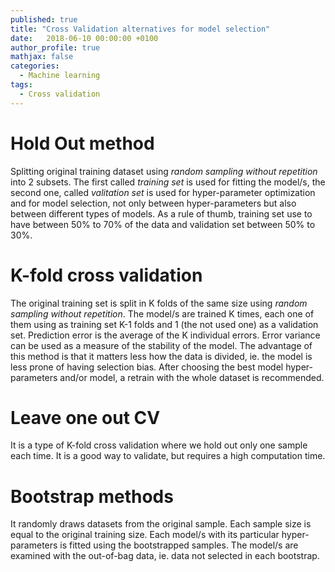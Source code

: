 ```yaml
---
published: true
title: "Cross Validation alternatives for model selection"
date:   2018-06-10 00:00:00 +0100
author_profile: true
mathjax: false
categories:
  - Machine learning
tags:
  - Cross validation
---
```


# Hold Out method
Splitting original training dataset using *random sampling without repetition* into 2 subsets. The first called *training set* is used for fitting the model/s, the second one, called *valitation set* is used for hyper-parameter optimization and for model selection, not only between hyper-parameters but also between different types of models. As a rule of thumb, training set use to have between 50% to 70% of the data and validation set between 50% to 30%.

# K-fold cross validation
The original training set is split in K folds of the same size using *random sampling without repetition*. The model/s are trained K times, each one of them using as training set K-1 folds and 1 (the not used one) as a validation set. Prediction error is the average of the K individual errors. Error variance can be used as a measure of the stability of the model. The advantage of this method is that it matters less how the data is divided, ie. the model is less prone of having selection bias. After choosing the best model hyper-parameters and/or model, a retrain with the whole dataset is recommended.

# Leave one out CV
It is a type of K-fold cross validation where we hold out only one sample each time. It is a good way to validate, but requires a high computation time.

# Bootstrap methods
It randomly draws datasets from the original sample. Each sample size is equal to the original training size. Each model/s with its particular hyper-parameters is fitted using the bootstrapped samples. The model/s are examined with the out-of-bag data, ie. data not selected in each bootstrap.


